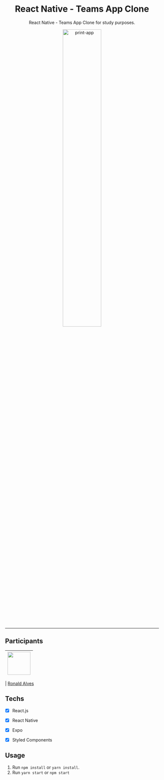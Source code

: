 <h1 align="center">
React Native - Teams App Clone
</h1>

<p align="center">React Native - Teams App Clone for study purposes.</p>

<div align="center">
  <img src="https://user-images.githubusercontent.com/92890340/145456038-9f5d4df0-53ca-4851-9e9b-380bcfc4a30d.png" width="50%" height="50%" alt="print-app">
</div>



<hr>

## Participants

| [<img src="https://avatars.githubusercontent.com/u/92890340?v=4" width="75px;"/>](https://github.com/alvesronald) |
| :------------------------------------------------------------------------------------------------------------------------: |


| [Ronald Alves](https://github.com/alvesronald)

## Techs

- [x] React.js
- [x] React Native
- [x] Expo
- [x] Styled Components




## Usage

1. Run `npm install` or `yarn install`.<br />
2. Run `yarn start` or `npm start`


